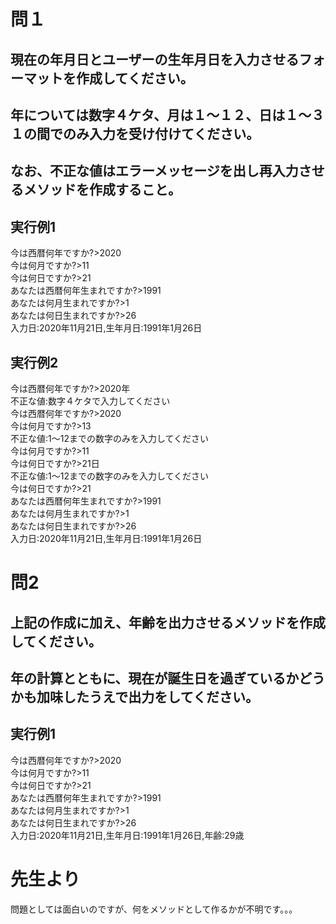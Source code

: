 # 問１  
## 現在の年月日とユーザーの生年月日を入力させるフォーマットを作成してください。  
## 年については数字４ケタ、月は１〜１２、日は１〜３１の間でのみ入力を受け付けてください。  
## なお、不正な値はエラーメッセージを出し再入力させるメソッドを作成すること。  

## 実行例1  
今は西暦何年ですか?>2020  
今は何月ですか?>11  
今は何日ですか?>21  
あなたは西暦何年生まれですか?>1991  
あなたは何月生まれですか?>1  
あなたは何日生まれですか?>26  
入力日:2020年11月21日,生年月日:1991年1月26日  

## 実行例2  
今は西暦何年ですか?>2020年  
不正な値:数字４ケタで入力してください  
今は西暦何年ですか?>2020  
今は何月ですか?>13  
不正な値:1〜12までの数字のみを入力してください  
今は何月ですか?>11  
今は何日ですか?>21日  
不正な値:1〜12までの数字のみを入力してください  
今は何日ですか?>21  
あなたは西暦何年生まれですか?>1991  
あなたは何月生まれですか?>1  
あなたは何日生まれですか?>26  
入力日:2020年11月21日,生年月日:1991年1月26日  

# 問2  
## 上記の作成に加え、年齢を出力させるメソッドを作成してください。  
## 年の計算とともに、現在が誕生日を過ぎているかどうかも加味したうえで出力をしてください。  

## 実行例1  
今は西暦何年ですか?>2020  
今は何月ですか?>11  
今は何日ですか?>21  
あなたは西暦何年生まれですか?>1991  
あなたは何月生まれですか?>1  
あなたは何日生まれですか?>26  
入力日:2020年11月21日,生年月日:1991年1月26日,年齢:29歳  


# 先生より
問題としては面白いのですが、何をメソッドとして作るかが不明です。。。
